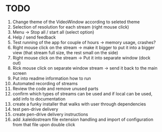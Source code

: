 # TODO

1. Change theme of the VideoWindow according to seleted theme
1. Selection of resolution for each stream (right mouse click)
1. Menu -> Stop all / start all (select option)
1. Help / send feedback
1. Test running of the app for couple of hours -> memory usage, crashes?
1. Right mouse click on the stream -> make it bigger to put it into a bigger view (that stream full size, the rest small on the side)
1. Right mouse click on the stream -> Put it into separate window (dock out)
1. Rick mouse click on separate window stream -> send it back to the main screen
1. Put into readme information how to run
1. Automated recording of streams
1. Review the code and remove unused parts
1. confirm which types of streams can be used and if local can be used, add info to documentation
1. create a funky installer that walks with user through dependencies
1. test pen-drive delivery
1. create pen-drive delivery instructions
1. add .kaleidostream file extension handling and import of configuration from that file upon double click
